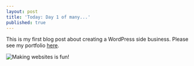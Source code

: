 ```yaml
---
layout: post
title: 'Today: Day 1 of many...'
published: true
---
```


This is my first blog post about creating a WordPress side business. Please see my portfolio <a href="www.josephbalog.com/Portfolio" >here</a>.

![Making websites is fun!]({{site.baseurl}}/_posts/13014990_10153514146425823_1997490934_n.jpg?raw=true)
